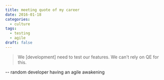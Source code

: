 ```yaml
---
title: meeting quote of my career
date: 2016-01-18
categories:
  - culture
tags:
  - testing
  - agile
draft: false
---
```


> We [development] need to test our features. We can't rely on QE for this. 

-- random developer having an agile awakening
